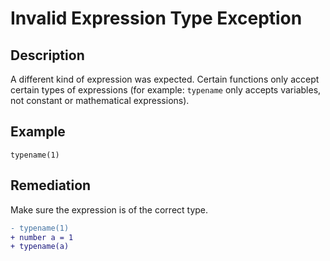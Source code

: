 # Invalid Expression Type Exception

## Description

A different kind of expression was expected.
Certain functions only accept certain types of expressions (for example: `typename` only accepts variables, not 
constant or mathematical expressions).

## Example

```step
typename(1)
```

## Remediation

Make sure the expression is of the correct type.

```diff
- typename(1)
+ number a = 1
+ typename(a)
```
